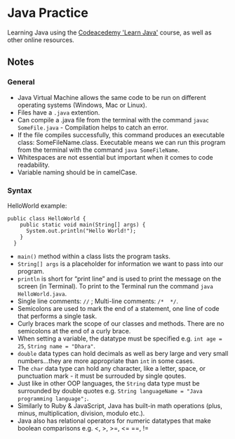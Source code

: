 # Java Practice 

Learning Java using the [Codeacedemy 'Learn Java'](https://www.codecademy.com/learn/learn-java) course, as well as other online resources. 

## Notes

### General 

- Java Virtual Machine allows the same code to be run on different operating systems (Windows, Mac or Linux). 
- Files have a ```.java``` extention. 
- Can compile a .java file from the terminal with the command ```javac SomeFile.java``` - Compilation helps to catch an error. 
- If the file compiles successfully, this command produces an executable class: SomeFileName.class. Executable means we can run this program from the terminal with the command ```java SomeFileName```.
- Whitespaces are not essential but important when it comes to code readability. 
- Variable naming should be in camelCase.

### Syntax

HelloWorld example:
```
public class HelloWorld {
    public static void main(String[] args) {
      System.out.println("Hello World!");
    }
  }
```
- ```main()``` method within a class lists the program tasks.
- ```String[] args``` is a placeholder for information we want to pass into our program.
- ```println``` is short for “print line” and is used to print the message on the screen (in Terminal). To print to the Terminal run the command ```java HelloWorld.java```. 
- Single line comments: ```//``` ; Multi-line comments: ```/*  */```.
- Semicolons are used to mark the end of a statement, one line of code that performs a single task.
- Curly braces mark the scope of our classes and methods. There are no semicolons at the end of a curly brace.   
- When setting a variable, the datatype must be specified e.g. ```int age = 25```, ```String name = "Dhara"```. 
- ```double``` data types can hold decimals as well as bery large and very small numbers...they are more appropriate than ```int``` in some cases.
- The ```char``` data type can hold any character, like a letter, space, or punctuation mark - it must be surrouded by single qoutes.
- Just like in other OOP languages, the ```String``` data type must be surrounded by double quotes e.g. ```String languageName = "Java programming language";```.
- Similarly to Ruby & JavaScript, Java has built-in math operations (plus, minus, multiplication, division, modulo etc.).
- Java also has relational operators for numeric datatypes that make boolean comparisons e.g. <, >, >=, <= ==, !=
